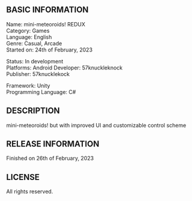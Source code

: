 ## BASIC INFORMATION

Name: mini-meteoroids! REDUX  
Category: Games  
Language: English  
Genre: Casual, Arcade  
Started on: 24th of February, 2023  

Status: In development  
Platforms: Android
Developer: 57knuckleknock  
Publisher: 57knucklekock  

Framework: Unity  
Programming Language: C#

## DESCRIPTION
mini-meteoroids! but with improved UI and customizable control scheme

## RELEASE INFORMATION
Finished on 26th of February, 2023

## LICENSE
All rights reserved.
